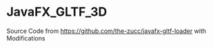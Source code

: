 # JavaFX_GLTF_3D
Source Code from https://github.com/the-zucc/javafx-gltf-loader with Modifications
